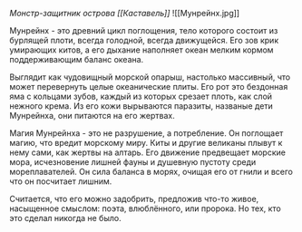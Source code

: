*Монстр-защитник острова [[Каставель]]*
![[Мунрейнх.jpg]]

Мунрейнх - это древний цикл поглощения, тело которого состоит из бурлящей плоти, всегда голодной, всегда движущейся. Его зов крик умирающих китов, а его дыхание наполняет океан мелким кормом поддерживающим баланс океана.

Выглядит как чудовищный морской опарыш, настолько массивный, что может перевернуть целые океанические плиты. Его рот это бездонная яма с кольцами зубов, каждый из которых срезает плоть, как слой нежного крема. Из его кожи вырываются паразиты, названые дети Мунрейнха, они питаются на его жертвах.

Магия Мунрейнха - это не разрушение, а потребление. Он поглощает магию, что вредит морскому миру. Киты и другие великаны плывут к нему сами, как жертвы на алтарь. Его движение предвещает морские мора, исчезновение лишней фауны и душевную пустоту среди мореплавателей. Он сила баланса в морях, очищая его от гнили и всего что он посчитает лишним. 

Считается, что его можно задобрить, предложив что-то живое, насыщенное смыслом: поэта, влюблённого, или пророка. Но тех, кто это сделал никогда не было.
